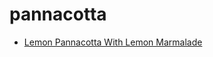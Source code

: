 # pannacotta

 * [Lemon Pannacotta With Lemon Marmalade](index/l/lemon-pannacotta-with-lemon-marmalade-365158.json)

